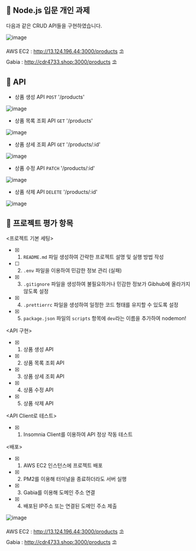 ## 🍓 Node.js 입문 개인 과제   
다음과 같은 CRUD API들을 구현하였습니다. 

   ![image](https://github.com/CDR4733/nine-shop/assets/166963977/078efe8e-fab1-4d0d-b64d-1256a4dd726a)


AWS EC2 : <http://13.124.196.44:3000/products> ⛱️    
Gabia : <http://cdr4733.shop:3000/products> ⛱️    
    
## 🥕 API   
    
* 상품 생성 API `POST` '/products'   
   
![image](https://github.com/CDR4733/nine-shop/assets/166963977/448db8aa-58e4-4ead-90ff-0f5a8e66f3cd)
   
* 상품 목록 조회 API `GET` '/products'      
   
![image](https://github.com/CDR4733/nine-shop/assets/166963977/11782154-0807-48f9-a058-56d7c37775b7)
   
* 상품 상세 조회 API `GET` '/products/:id'   
   
![image](https://github.com/CDR4733/nine-shop/assets/166963977/1ffd9adf-0809-4d16-aa62-1467d9153cda)
   
* 상품 수정 API `PATCH` '/products/:id'   
   
![image](https://github.com/CDR4733/nine-shop/assets/166963977/1cf2acdb-bc3a-471d-b381-f8b7aba2105d)
   
* 상품 삭제 API `DELETE` '/products/:id'   
   
![image](https://github.com/CDR4733/nine-shop/assets/166963977/9bc4e6d8-657b-4a63-b52a-7523aab80600)
   

## 🥝 프로젝트 평가 항목   
   
<프로젝트 기본 세팅>   
- [x] 1. `README.md` 파일 생성하여 간략한 프로젝트 설명 및 실행 방법 작성
- [ ] 2. `.env` 파일을 이용하여 민감한 정보 관리 (실패)
- [x] 3. `.gitignore` 파일을 생성하여 불필요하거나 민감한 정보가 Gibhub에 올라가지 않도록 설정
- [x] 4. `.prettierrc` 파일을 생성하여 일정한 코드 형태를 유지할 수 있도록 설정
- [x] 5. `package.json` 파일의 `scripts` 항목에 `dev`라는 이름을 추가하여 nodemon!

<API 구현>
- [x] 1. 상품 생성 API
- [x] 2. 상품 목록 조회 API
- [x] 3. 상품 상세 조회 API
- [x] 4. 상품 수정 API
- [x] 5. 상품 삭제 API

<API Client로 테스트>
- [x] 1. Insomnia Client를 이용하여 API 정상 작동 테스트

<배포>
- [x] 1. AWS EC2 인스턴스에 프로젝트 배포
- [x] 2. PM2를 이용해 터미널을 종료하더라도 서버 실행
- [x] 3. Gabia를 이용해 도메인 주소 연결
- [x] 4. 배포된 IP주소 또는 연결된 도메인 주소 제출

![image](https://github.com/CDR4733/nine-shop/assets/166963977/b8223075-8ac7-46e0-981a-a65932e57e79)

AWS EC2 : <http://13.124.196.44:3000/products> ⛱️    
Gabia : <http://cdr4733.shop:3000/products> ⛱️    
